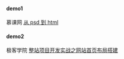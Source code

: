 #### demo1
慕课网 [从 psd 到 html](http://www.imooc.com/view/668)

#### demo2
极客学院 [整站项目开发实战之网站首页布局搭建](http://www.jikexueyuan.com/course/2707.html)
